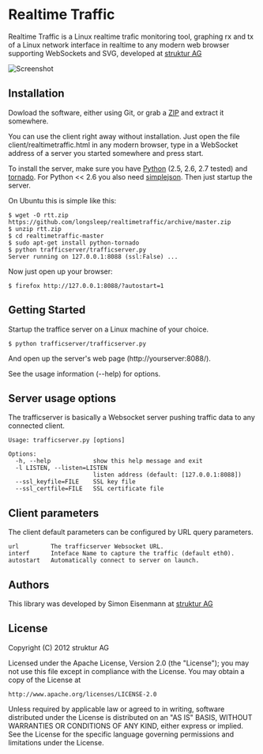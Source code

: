 # Realtime Traffic

Realtime Traffic is a Linux realtime trafic monitoring tool, graphing rx and tx of a Linux network interface in realtime to any modern web browser supporting WebSockets and SVG, developed at [struktur AG](http://www.strukturag.com)

![Screenshot](//github.com/longsleep/realtimetraffic/raw/master/doc/screen4.png "Example Screenshot")

## Installation

Dowload the software, either using Git, or grab a [ZIP](https://github.com/longsleep/realtimetraffic/archive/master.zip) and extract it somewhere.

You can use the client right away without installation. Just open the file client/realtimetraffic.html in any modern browser, type in a WebSocket address of a server you started somewhere and press start.

To install the server, make sure you have [Python](http://www.python.org) (2.5, 2.6, 2.7 tested) and [tornado](http://pypi.python.org/pypi/tornado). For Python << 2.6 you also need [simplejson](http://pypi.python.org/pypi/simplejson). Then just startup the server.

On Ubuntu this is simple like this:

    $ wget -O rtt.zip https://github.com/longsleep/realtimetraffic/archive/master.zip
    $ unzip rtt.zip
    $ cd realtimetraffic-master
    $ sudo apt-get install python-tornado
    $ python trafficserver/trafficserver.py
    Server running on 127.0.0.1:8088 (ssl:False) ...

Now just open up your browser:

    $ firefox http://127.0.0.1:8088/?autostart=1

## Getting Started

Startup the traffice server on a Linux machine of your choice.

    $ python trafficserver/trafficserver.py

And open up the server's web page (http://yourserver:8088/).

See the usage information (--help) for options.

## Server usage options

The trafficserver is basically a Websocket server pushing traffic data to any connected client.

```
Usage: trafficserver.py [options]

Options:
  -h, --help            show this help message and exit
  -l LISTEN, --listen=LISTEN
                        listen address (default: [127.0.0.1:8088])
  --ssl_keyfile=FILE    SSL key file
  --ssl_certfile=FILE   SSL certificate file
```

## Client parameters

The client default parameters can be configured by URL query parameters.

```
url         The trafficserver Websocket URL.
interf      Inteface Name to capture the traffic (default eth0).
autostart   Automatically connect to server on launch.
```

## Authors

This library was developed by Simon Eisenmann at [struktur AG](http://www.strukturag.com)

## License

Copyright (C) 2012 struktur AG

Licensed under the Apache License, Version 2.0 (the "License");
you may not use this file except in compliance with the License.
You may obtain a copy of the License at

    http://www.apache.org/licenses/LICENSE-2.0

Unless required by applicable law or agreed to in writing, software
distributed under the License is distributed on an "AS IS" BASIS,
WITHOUT WARRANTIES OR CONDITIONS OF ANY KIND, either express or implied.
See the License for the specific language governing permissions and
limitations under the License.

